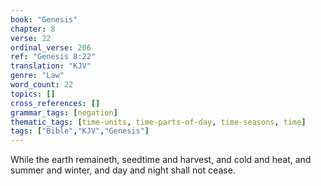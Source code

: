```yaml
---
book: "Genesis"
chapter: 8
verse: 22
ordinal_verse: 206
ref: "Genesis 8:22"
translation: "KJV"
genre: "Law"
word_count: 22
topics: []
cross_references: []
grammar_tags: [negation]
thematic_tags: [time-units, time-parts-of-day, time-seasons, time]
tags: ["Bible","KJV","Genesis"]
---
```

While the earth remaineth, seedtime and harvest, and cold and heat, and summer and winter, and day and night shall not cease.
